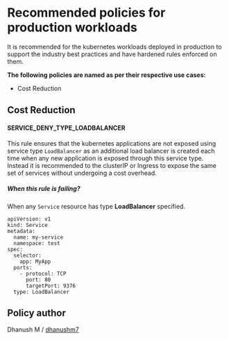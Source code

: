 # Recommended policies for production workloads
It is recommended for the kubernetes workloads deployed in production to support the industry best practices and have hardened rules enforced on them.

__The following policies are named as per their respective use cases:__
* Cost Reduction

## Cost Reduction

#### SERVICE_DENY_TYPE_LOADBALANCER
This rule ensures that the kubernetes applications are not exposed using service type `LoadBalancer` as an additional load balancer is created each time when  any new application is exposed through this service type. Instead it is recommended to the clusterIP or Ingress to expose the same set of services without undergoing a cost overhead.

##### When this rule is failing?
When any `Service` resource has type **LoadBalancer** specified.

```
apiVersion: v1
kind: Service
metadata:
  name: my-service
  namespace: test
spec:
  selector:
    app: MyApp
  ports:
    - protocol: TCP
      port: 80
      targetPort: 9376
  type: LoadBalancer

```

## Policy author
Dhanush M / [dhanushm7](https://github.com/dhanushm7)
